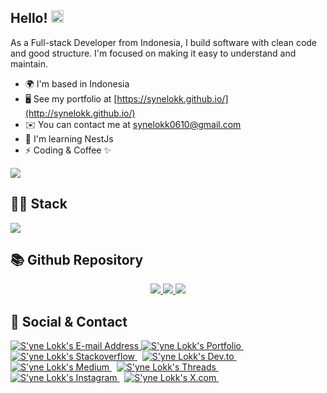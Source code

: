 <p align="center">
<h2>Hello! <img src="https://user-images.githubusercontent.com/43292234/179925738-4df11b89-1924-4d3d-82b5-3a197ac4f031.gif" width="20" /></h2>
As a Full-stack Developer from Indonesia, I build software with clean code and good structure. I'm focused on making it easy to understand and maintain.

* 🌍  I'm based in Indonesia
* 🖥️  See my portfolio at [https://synelokk.github.io/](http://synelokk.github.io/)
* ✉️  You can contact me at [synelokk0610@gmail.com](mailto:synelokk0610@gmail.com)
* 🧠  I'm learning NestJs
* ⚡  Coding & Coffee ✨

<a href="https://www.github.com/synelokk" target="_blank" rel="noreferrer"><img
src="https://img.shields.io/github/followers/synelokk?logo=github&style=for-the-badge&color=ec4899&labelColor=171717" /></a>

<h2>👨‍💻 Stack </h2>
<img src='https://skillicons.dev/icons?i=js,ts,cs,nestjs,mongodb,mysql,git,docker&theme=light'>

<h2>📚 Github Repository</h2>
<p align="center">
  <a href="https://github.com/synelokk/microservice-k8s-first-app">
    <img src="https://github-readme-stats-git-masterrstaa-rickstaa.vercel.app/api/pin/?username=synelokk&repo=microservice-k8s-first-app&theme=vision-friendly-dark&hide_border=true&border_radius=0">
  </a>
  <a href="https://github.com/synelokk/nodejs-rabbitmq">
    <img src="https://github-readme-stats-git-masterrstaa-rickstaa.vercel.app/api/pin/?username=synelokk&repo=nodejs-rabbitmq&theme=vision-friendly-dark&hide_border=true&border_radius=0">
  </a>
  <a href="https://github.com/synelokk/nodejs-socket">
    <img src="https://github-readme-stats-git-masterrstaa-rickstaa.vercel.app/api/pin/?username=synelokk&repo=nodejs-socket&theme=vision-friendly-dark&hide_border=true&border_radius=0">
  </a>

 
<h2>📇 Social & Contact</h2>
<div align="left">
  <a href="mailto:synelokk0601@gmail.com" target="_blank" rel="noreferrer"> <img
      alt="S'yne Lokk's E-mail Address"
      src="https://img.shields.io/badge/E&#8209;mail-D14836?style=for-the-badge&logo=gmail&logoColor=white" />
  </a>
  <a href="https://github.com/synelokk" target="_blank" rel="noreferrer"> <img
      alt="S'yne Lokk's Portfolio"
      src="https://img.shields.io/badge/Portfolio-08203A?style=for-the-badge&logo=About.me&logoColor=white" />
  </a>
  &nbsp;
  <a href="https://www.stackoverflow.com/users/18652816/syne-lokk"
    target="_blank" rel="noreferrer"> <img
      alt="S'yne Lokk's Stackoverflow"
      src="https://img.shields.io/badge/stackoverflow-F58025?style=for-the-badge&logo=stackoverflow&logoColor=white" />
  </a>
  &nbsp;
  <a href="https://www.dev.to/synelokk" target="_blank" rel="noreferrer"> <img
      alt="S'yne Lokk's Dev.to"
      src="https://img.shields.io/badge/dev.to-0A0A0A?style=for-the-badge&logo=devdotto&logoColor=white" />
  </a>
  &nbsp;
  <a href="https://synelokk.medium.com/" target="_blank" rel="noreferrer"> <img
      alt="S'yne Lokk's Medium"
      src="https://img.shields.io/badge/Medium-000000?style=for-the-badge&logo=medium&logoColor=white" />
  </a>
  &nbsp;
  <a href="https://www.threads.net/@syne_lokk" target="_blank" rel="noreferrer">
    <img
      alt="S'yne Lokk's Threads"
      src="https://img.shields.io/badge/threads-000000?style=for-the-badge&logo=threads&logoColor=white" />
  </a>
  &nbsp;
  <a href="https://www.instagram.com/syne_lokk" target="_blank"
    rel="noreferrer"> <img
      alt="S'yne Lokk's Instagram"
      src="https://img.shields.io/badge/Instagram-E4405F?style=for-the-badge&logo=Instagram&logoColor=white" />
  </a>
  &nbsp;
  <a href="https://x.com/synelokk" target="_blank" rel="noreferrer"> <img
      alt="S'yne Lokk's X.com"
      src="https://img.shields.io/badge/Twitter-000000?style=for-the-badge&logo=X&logoColor=white" />
  </a>
  &nbsp;
</div>

